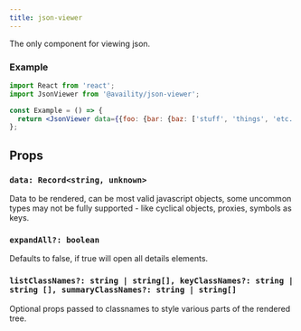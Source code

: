 ```yaml
---
title: json-viewer
---
```


The only component for viewing json.

### Example

```jsx
import React from 'react';
import JsonViewer from '@availity/json-viewer';

const Example = () => {
  return <JsonViewer data={{foo: {bar: {baz: ['stuff', 'things', 'etc.'] }}}} expandAll/>;
};
```

## Props

### `data: Record<string, unknown>`

Data to be rendered, can be most valid javascript objects, some uncommon types may not be fully supported - like cyclical objects, proxies, symbols as keys. 

### `expandAll?: boolean`

Defaults to false, if true will open all details elements.

### `listClassNames?: string | string[], keyClassNames?: string | string [], summaryClassNames?: string | string[]`

Optional props passed to classnames to style various parts of the rendered tree.

